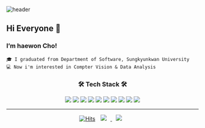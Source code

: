 ![header](https://capsule-render.vercel.app/api?type=soft&color=auto&height=150&section=header&text=HaeWonCho&fontSize=70&animation=twinkling)

## Hi Everyone 👋  
###  I’m haewon Cho!
    🎓 I graduated from Department of Software, Sungkyunkwan University   
    💻 Now i'm interested in Compter Vision & Data Analysis
    
<h3 align="center">🛠 Tech Stack 🛠</h3>
<p align="center">
<img src="https://img.shields.io/badge/Python-3766AB?style=flat-square&logo=Python&logoColor=white"/></a>
<img src="https://img.shields.io/badge/Java-007396?style=flat-square&logo=Java&logoColor=white"/></a>
<img src="https://img.shields.io/badge/C++-00599C?style=flat-square&logo=C%2B%2B&logoColor=white"/></a>
<img src="https://img.shields.io/badge/C-A8B9CC?style=flat-square&logo=C&logoColor=white"/></a>
<img src="https://img.shields.io/badge/SQL-ffb13b?style=flat-square&logo=MySQL&logoColor=white"/></a>
<img src="https://img.shields.io/badge/Android-32CD32?style=flat-square&logo=Android&logoColor=white"/></a>
<img src="https://img.shields.io/badge/HTML-DC143C?style=flat-square&logo=HTML5&logoColor=white"/></a>
<img src="https://img.shields.io/badge/CSS-1572B6?style=flat-square&logo=CSS3&logoColor=white"/></a>
<img src="https://img.shields.io/badge/PyTorch-EE4C2C?style=flat-square&logo=PyTorch&logoColor=white"/></a>
<img src="https://img.shields.io/badge/TensorFlow-FF6F00?style=flat-square&logo=TensorFlow&logoColor=white"/></a>

</p>    

<hr>
<div align="center">

[![Hits](https://hits.seeyoufarm.com/api/count/incr/badge.svg?url=https%3A%2F%2Fgithub.com%2Fsala0320&count_bg=%23659C3B&title_bg=%23555555&icon=&icon_color=%23E7E7E7&title=hits&edge_flat=false)](https://hits.seeyoufarm.com)
<a href="mailto:sala0320@naver.com">
<img
src="https://img.shields.io/badge/Mail-brightgreen?style=flat-square&logo=Gmail&logoColor=white&link=mailto:sala0320@naver.com"
style="height : auto; margin-left : 10px; margin-right : 10px;"/>
</a> 
<a href="https://haewons.notion.site/Cho-Hae-Won-64d7e0924b854a0f8f6fd673667d5c49">
<img
src="http://img.shields.io/badge/Portfolio-black?style=flat-square&logo=Notion&link=https://haewons.notion.site/Cho-Hae-Won-64d7e0924b854a0f8f6fd673667d5c49"
style="height : auto; margin-left : 10px; margin-right : 10px;"/>
</a> 
    
</div>

